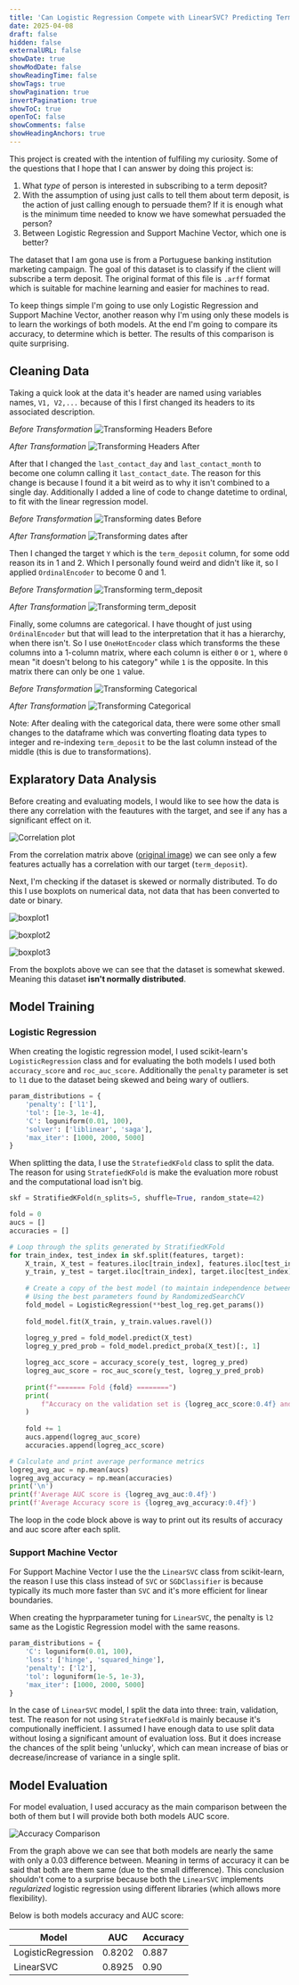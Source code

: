 ```yaml
---
title: 'Can Logistic Regression Compete with LinearSVC? Predicting Term Deposit Signups with Bank Data'
date: 2025-04-08
draft: false
hidden: false
externalURL: false
showDate: true
showModDate: false
showReadingTime: false
showTags: true
showPagination: true
invertPagination: true
showToC: true
openToC: false
showComments: false
showHeadingAnchors: true
---
```


This project is created with the intention of fulfiling my curiosity. Some of the questions that I hope that I can answer by doing this project is:

1. What *type* of person is interested in subscribing to a term deposit?
2. With the assumption of using just calls to tell them about term deposit, is the action of just calling enough to persuade them? If it is enough what is the minimum time needed to know we have somewhat persuaded the person?
3. Between Logistic Regression and Support Machine Vector, which one is better?

The dataset that I am gona use is from a Portuguese banking institution marketing campaign. The goal of this dataset is to classify if the client will subscribe a term deposit. The original format of this file is `.arff` format which is suitable for machine learning and easier for machines to read.

To keep things simple I'm going to use only Logistic Regression and Support Machine Vector, another reason why I'm using only these models is to learn the workings of both models. At the end I'm going to compare its accuracy, to determine which is better. The results of this comparison is quite surprising.

## Cleaning Data

Taking a quick look at the data it's header are named using variables names, `V1, V2,...` because of this I first changed its headers to its associated description.

*Before Transformation*
![Transforming Headers Before](headers_bf.png)

*After Transformation*
![Transforming Headers After](headers_af.png)

After that I changed the `last_contact_day` and `last_contact_month` to become one column calling it `last_contact_date`. The reason for this change is because I found it a bit weird as to why it isn't combined to a single day. Additionally I added a line of code to change datetime to ordinal, to fit with the linear regression model.

*Before Transformation*
![Transforming dates Before](date_bf.png)

*After Transformation*
![Transforming dates after](date_af.png)

Then I changed the target `Y` which is the `term_deposit` column, for some odd reason its in 1 and 2. Which I personally found weird and didn't like it, so I applied `OrdinalEncoder` to become 0 and 1.

*Before Transformation*
![Transforming term_deposit](y_bf.png)

*After Transformation*
![Transforming term_deposit](y_af.png)

Finally, some columns are categorical. I have thought of just using `OrdinalEncoder` but that will lead to the interpretation that it has a hierarchy, when there isn't. So I use `OneHotEncoder` class which transforms the these columns into a 1-column matrix, where each column is either `0` or `1`, where `0` mean "it doesn't belong to his category" while `1` is the opposite. In this matrix there can only be one `1` value.

*Before Transformation*
![Transforming Categorical](categorical_bf.png)

*After Transformation*
![Transforming Categorical](categorical_af.png)

Note: After dealing with the categorical data, there were some other small changes to the dataframe which was converting floating data types to integer and re-indexing `term_deposit` to be the last column instead of the middle (this is due to transformations). 

## Explaratory Data Analysis

Before creating and evaluating models, I would like to see how the data is there any correlation with the feautures with the target, and see if any has a significant effect on it.

![Correlation plot](corr_plot.png)

From the correlation matrix above ([original image](https://github.com/Just1a2Noob/Independent_Projects/blob/main/bank%20marketing/bank-marketing.ipynb)) we can see only a few features actually has a correlation with our target (`term_deposit`).

Next, I'm checking if the dataset is skewed or normally distributed. To do this I use boxplots on numerical data, not data that has been converted to date or binary.

![boxplot1](boxplot1.png)

![boxplot2](boxplot2.png)

![boxplot3](boxplot3.png)

From the boxplots above we can see that the dataset is somewhat skewed. Meaning this dataset **isn't normally distributed**.

## Model Training

### Logistic Regression

When creating the logistic regression model, I used scikit-learn's `LogisticRegression` class and for evaluating the both models I used both `accuracy_score` and `roc_auc_score`. Additionally the `penalty` parameter is set to `l1` due to the dataset being skewed and being wary of outliers.

```python
param_distributions = {
    'penalty': ['l1'],
    'tol': [1e-3, 1e-4],
    'C': loguniform(0.01, 100),
    'solver': ['liblinear', 'saga'],
    'max_iter': [1000, 2000, 5000] 
}
```


When splitting the data, I use the `StratefiedKFold` class to split the data. The reason for using `StratefiedKFold` is make the evaluation more robust and the computational load isn't big. 

```python
skf = StratifiedKFold(n_splits=5, shuffle=True, random_state=42)

fold = 0
aucs = []
accuracies = []

# Loop through the splits generated by StratifiedKFold
for train_index, test_index in skf.split(features, target):
    X_train, X_test = features.iloc[train_index], features.iloc[test_index]
    y_train, y_test = target.iloc[train_index], target.iloc[test_index]
    
    # Create a copy of the best model (to maintain independence between folds)
    # Using the best parameters found by RandomizedSearchCV
    fold_model = LogisticRegression(**best_log_reg.get_params())
    
    fold_model.fit(X_train, y_train.values.ravel())
    
    logreg_y_pred = fold_model.predict(X_test)
    logreg_y_pred_prob = fold_model.predict_proba(X_test)[:, 1]

    logreg_acc_score = accuracy_score(y_test, logreg_y_pred)
    logreg_auc_score = roc_auc_score(y_test, logreg_y_pred_prob)
    
    print(f"======= Fold {fold} ========")
    print(
        f"Accuracy on the validation set is {logreg_acc_score:0.4f} and AUC is {logreg_auc_score:0.4f}"
    )
    
    fold += 1
    aucs.append(logreg_auc_score)
    accuracies.append(logreg_acc_score)

# Calculate and print average performance metrics
logreg_avg_auc = np.mean(aucs)
logreg_avg_accuracy = np.mean(accuracies)
print('\n')
print(f'Average AUC score is {logreg_avg_auc:0.4f}')
print(f'Average Accuracy score is {logreg_avg_accuracy:0.4f}')
```

The loop in the code block above is way to print out its results of accuracy and auc score after each split.

### Support Machine Vector

For Support Machine Vector I use the the `LinearSVC` class from scikit-learn, the reason I use this class instead of `SVC` or `SGDClassifier` is because typically its much more faster than `SVC` and it's more efficient for linear boundaries. 

When creating the hyprparameter tuning for `LinearSVC`, the penalty is `l2` same as the Logistic Regression model with the same reasons.

```python
param_distributions = {
    'C': loguniform(0.01, 100),
    'loss': ['hinge', 'squared_hinge'],
    'penalty': ['l2'],
    'tol': loguniform(1e-5, 1e-3),
    'max_iter': [1000, 2000, 5000] 
}
```

In the case of `LinearSVC` model, I split the data into three: train, validation, test. The reason for not using `StratefiedKFold` is mainly because it's computionally inefficient. I assumed I have enough data to use split data without losing a significant amount of evaluation loss. But it does increase the chances of the split being 'unlucky', which can mean increase of bias or decrease/increase of variance in a single split.

## Model Evaluation

For model evaluation, I used accuracy as the main comparison between the both of them but I will provide both both models AUC score.

![Accuracy Comparison](model_compare.png)

From the graph above we can see that both models are nearly the same with only a 0.03 difference between. Meaning in terms of accuracy it can be said that both are them same (due to the small difference). This conclusion shouldn't come to a surprise because both the `LinearSVC` implements *regularized* logistic regression using different libraries (which allows more flexibility).

Below is both models accuracy and AUC score:

| Model | AUC | Accuracy |
| -------------- | --------------- | ----------- |
| LogisticRegression | 0.8202 | 0.887 |
| LinearSVC | 0.8925 | 0.90 |
